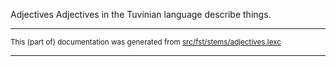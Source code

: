 Adjectives
Adjectives in the Tuvinian language describe things.

* * *

<small>This (part of) documentation was generated from [src/fst/stems/adjectives.lexc](https://github.com/giellalt/lang-tyv/blob/main/src/fst/stems/adjectives.lexc)</small>

---

